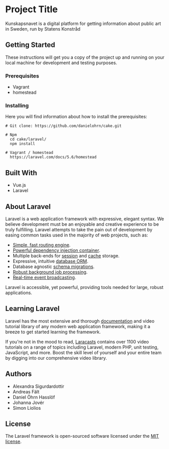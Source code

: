 # Project Title
Kunskapsnavet is a digital platform for getting information about public art in Sweden, run by Statens Konstråd

## Getting Started
These instructions will get you a copy of the project up and running on your local machine for development and testing purposes.


### Prerequisites
* Vagrant
* homestead

### Installing
Here you will find information about how to install the prerequisites:
```
# Git clone: https://github.com/danielohrn/cake.git

# Npm
  cd cake/laravel/
  npm install

# Vagrant / homestead
  https://laravel.com/docs/5.6/homestead
```

## Built With
* Vue.js
* Laravel

## About Laravel

Laravel is a web application framework with expressive, elegant syntax. We believe development must be an enjoyable and creative experience to be truly fulfilling. Laravel attempts to take the pain out of development by easing common tasks used in the majority of web projects, such as:

- [Simple, fast routing engine](https://laravel.com/docs/routing).
- [Powerful dependency injection container](https://laravel.com/docs/container).
- Multiple back-ends for [session](https://laravel.com/docs/session) and [cache](https://laravel.com/docs/cache) storage.
- Expressive, intuitive [database ORM](https://laravel.com/docs/eloquent).
- Database agnostic [schema migrations](https://laravel.com/docs/migrations).
- [Robust background job processing](https://laravel.com/docs/queues).
- [Real-time event broadcasting](https://laravel.com/docs/broadcasting).

Laravel is accessible, yet powerful, providing tools needed for large, robust applications.

## Learning Laravel

Laravel has the most extensive and thorough [documentation](https://laravel.com/docs) and video tutorial library of any modern web application framework, making it a breeze to get started learning the framework.

If you're not in the mood to read, [Laracasts](https://laracasts.com) contains over 1100 video tutorials on a range of topics including Laravel, modern PHP, unit testing, JavaScript, and more. Boost the skill level of yourself and your entire team by digging into our comprehensive video library.


## Authors
* Alexandra Sigurdardottir
* Andreas Fält
* Daniel Öhrn Hasslöf
* Johanna Jovér
* Simon Liolios

## License

The Laravel framework is open-sourced software licensed under the [MIT license](https://opensource.org/licenses/MIT).
